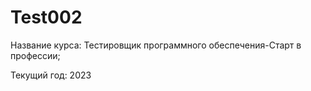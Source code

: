 # Test002

Название курса: Тестировщик программного обеспечения-Старт в профессии;

Текущий год: 2023
